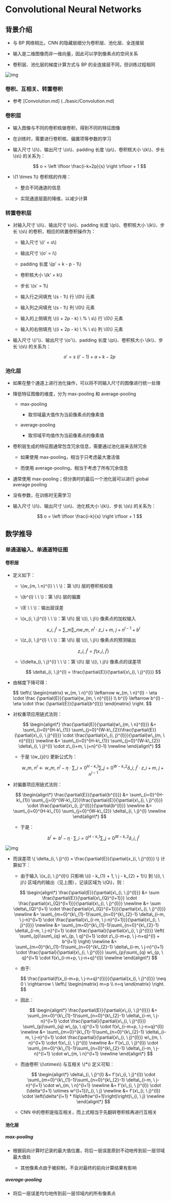 <script type="text/javascript" src="http://cdn.mathjax.org/mathjax/latest/MathJax.js?config=default"></script>

# Convolutional Neural Networks

## 背景介绍

- 与 BP 网络相比，CNN 的隐藏层细分为卷积层、池化层、全连接层

- 输入是二维图像而非一维向量，因此可以学到像素点的空间关系

- 卷积层、池化层的梯度计算方式与 BP 的全连接层不同，但训练过程相同

![img](images/lenet.png)

### 卷积、互相关、转置卷积

- 参考 [Convolution.md] (../basic/Convolution.md)

### 卷积层

- 输入图像与不同的卷积核做卷积，得到不同的特征图像

- 在训练时，需要进行卷积核、偏置项等参数的学习

- 输入尺寸 \\(i\\)、输出尺寸 \\(o\\)、padding 长度 \\(p\\)、卷积核大小 \\(k\\)、步长 \\(s\\) 的关系为：

	$$ o = \left \lfloor \frac{i-k+2p}{s} \right \rfloor + 1 $$

- \\(1 \times 1\\) 卷积核的作用：

	- 整合不同通道的信息

	- 实现通道层面的降维，以减少计算

### 转置卷积层

- 对输入尺寸 \\(i\\)、输出尺寸 \\(o\\)、padding 长度 \\(p\\)、卷积核大小 \\(k\\)、步长 \\(s\\) 的卷积，相应的转置卷积操作为：

	- 输入尺寸 \\(i' = o\\)

	- 输出尺寸 \\(o' = i\\)

	- padding 长度 \\(p' = k - p - 1\\)

	- 卷积核大小 \\(k' = k\\)

	- 步长 \\(s' = 1\\)

	- 输入行之间填充 \\(s - 1\\) 行 \\(0\\) 元素

	- 输入列之间填充 \\(s - 1\\) 列 \\(0\\) 元素

	- 输入的上侧填充 \\((i + 2p - k) \ \% \ s\\) 行 \\(0\\) 元素

	- 输入的右侧填充 \\((i + 2p - k) \ \% \ s\\) 列 \\(0\\) 元素

- 输入尺寸 \\(i'\\)、输出尺寸 \\(o'\\)、padding 长度 \\(p\\)、卷积核大小 \\(k\\)、步长 \\(s\\) 的关系为：

	$$ o' = s \ (i'-1) + a + k - 2p $$

### 池化层

- 如果在整个通道上进行池化操作，可以将不同输入尺寸的图像进行统一处理

- 降低特征图像的维度，分为 max-pooling 和 average-pooling

	- max-pooling

		- 取邻域最大值作为当前像素点的像素值
	
	- average-pooling

		- 取邻域平均值作为当前像素点的像素值

- 卷积层生成的特征图通常包含冗余信息，需要通过池化层来去除冗余

	- 如果使用 max-pooling，相当于只考虑最大激活值

	- 而使用 average-pooling，相当于考虑了所有冗余信息

- 通常使用 max-pooling；但分类时的最后一个池化层可以进行 global average pooling

- 没有参数，在训练时无需学习

- 输入尺寸 \\(i\\)、输出尺寸 \\(o\\)、池化核大小 \\(k\\)、步长 \\(s\\) 的关系为：

	$$ o = \left \lfloor \frac{i-k}{s} \right \rfloor + 1 $$

## 数学推导

### 单通道输入、单通道特征图

#### 卷积层

- 定义如下：

	- \\(w\_{m, \ n}^{l} \ \ \\)：第 \\(l\\) 层的卷积核权值

	- \\(b^{l} \ \ \\)：第 \\(l\\) 层的偏置

	- \\(E \ \ \\)：输出层误差

	- \\(x\_{i, \ j}^{l} \ \ \\)：第 \\(l\\) 层 \\((i, \ j)\\) 像素点的加权输入
	
		$$ x\_{i, \ j}^{l} = \sum\_{m}\sum\_{n} w\_{m, \ n}^{l} \cdot z\_{i+m, \ j+n}^{l-1} + b^{l} $$

	- \\(z\_{i, \ j}^{l} \ \ \\)：第 \\(l\\) 层 \\((i, \ j)\\) 像素点的预测输出
	
		$$ z\_{i,\ j}^{l} = f(x\_{i, \ j}^{l}) $$
	
	- \\(\delta\_{i, \ j}^{l} \ \ \\)：第 \\(l\\) 层 \\((i, \ j)\\) 像素点的误差项
	
		$$ \delta\_{i, \ j}^{l} = \frac{\partial{E}}{\partial{x\_{i, \ j}^{l}}} $$

- 由梯度下降可得：

	$$
	\\left\\{ \begin{matrix}
	w\_{m, \ n}^{l} \leftarrow w\_{m, \ n}^{l} - \eta \cdot \frac {\partial{E}}{\partial{w\_{m, \ n}^{l}}} \\\\
	b^{l} \leftarrow b^{l} - \eta \cdot \frac {\partial{E}}{\partial{b^{l}}}
	\end{matrix} \\right\.
	$$

- 对权重项应用链式法则：

	$$
	\begin{align\*}
	\frac{\partial{E}}{\partial{w\_{m, \ n}^{l}}} &= \sum\_{i=0}^{H-k\_{1}} \sum\_{j=0}^{W-k\_{2}}\frac{\partial{E}}{\partial{x\_{i, \ j}^{l}}} \cdot \frac{\partial{x\_{i, j}^{l}}}{\partial{w\_{m, \ n}^{l}}} \newline
	&= \sum\_{i=0}^{H-k\_{1}} \sum\_{j=0}^{W-k\_{2}} \delta\_{i, \ j}^{l} \cdot z\_{i+m, \ j+n}^{l-1} \newline
	\end{align\*}
	$$

	- 于是 \\(w\_{ji}\\) 更新公式为：

		$$ w\_{m, \ n}^{l} \leftarrow w\_{m, \ n}^{l} - \eta \cdot \sum\_{i=0}^{H-k\_{1}} \sum\_{j=0}^{W-k\_{2}} \delta\_{i, \ j}^{l} \cdot z\_{i+m, \ j+n}^{l-1} $$

- 对偏置项应用链式法则：

	$$
	\begin{align\*}
	\frac{\partial{E}}{\partial{b^{l}}} &= \sum\_{i=0}^{H-k\_{1}} \sum\_{j=0}^{W-k\_{2}}\frac{\partial{E}}{\partial{x\_{i, \ j}^{l}}} \cdot \frac{\partial{x\_{i, j}^{l}}}{\partial{b^{l}}} \newline
	&= \sum\_{i=0}^{H-k\_{1}} \sum\_{j=0}^{W-k\_{2}} \delta\_{i, \ j}^{l} \newline
	\end{align\*}
	$$
	
	- 于是：

		$$ b^{l} \leftarrow b^{l} - \eta \cdot \sum\_{i=0}^{H-k\_{1}} \sum\_{j=0}^{W-k\_{2}} \delta\_{i, \ j}^{l} $$

![img](images/cnn_range.png)
	
- 而误差项 \\( \delta\_{i, \ j}^{l} = \frac{\partial{E}}{\partial{x\_{i, \ j}^{l}}} \\) 计算如下：

	- 由于输入 \\(x\_{i, \ j}^{l}\\) 只影响 \\((i - k\_{1} + 1, \ j - k\_{2} + 1)\\) 到 \\((i, \ j)\\) 区域内的输出（见上图），记该区域为 \\(Q\\)，则：

	$$
	\begin{align\*}
	\frac{\partial{E}}{\partial{x\_{i, \ j}^{l}}} &= \sum \frac{\partial{E}}{\partial{x\_{Q}^{l+1}}} \cdot \frac{\partial{x\_{Q}^{l+1}}}{\partial{x\_{i, \ j}^{l}}} \newline
	&= \sum \delta\_{Q}^{l+1} \cdot \frac{\partial{x\_{Q}^{l+1}}}{\partial{x\_{i, \ j}^{l}}} \newline
	&= \sum\_{m=0}^{k\_{1}-1}\sum\_{n=0}^{k\_{2}-1}  \delta\_{i-m, \ j-n}^{l+1} \cdot \frac{\partial{x\_{i-m, \ j-n}^{l+1}}}{\partial{x\_{i, \ j}^{l}}} \newline
	&= \sum\_{m=0}^{k\_{1}-1}\sum\_{n=0}^{k\_{2}-1}  \delta\_{i-m, \ j-n}^{l+1} \cdot \frac{\partial}{\partial{x\_{i, \ j}^{l}}} \left( \sum\_{p}\sum\_{q} w\_{p, \ q}^{l+1} \cdot z\_{i-m+p, \ j-n+q}^{l} + b^{l+1} \right) \newline
	&= \sum\_{m=0}^{k\_{1}-1}\sum\_{n=0}^{k\_{2}-1}  \delta\_{i-m, \ j-n}^{l+1} \cdot \frac{\partial}{\partial{x\_{i, \ j}^{l}}} \sum\_{p}\sum\_{q} w\_{p, \ q}^{l+1} \cdot f(x\_{i-m+p, \ j-n+q}^{l}) \newline
	\end{align\*}
	$$
	
	- 由于:

		$$ \frac{\partial{f(x\_{i-m+p, \ j-n+q}^{l})}}{\partial{x\_{i, \ j}^{l}}} \neq 0 \ \rightarrow  \ \\left\\{ \begin{matrix} m=p \\\\ n=q \end{matrix} \\right\. $$
		
	- 因此：
	
		$$
		\begin{align\*}
		\frac{\partial{E}}{\partial{x\_{i, \ j}^{l}}} &= \sum\_{m=0}^{k\_{1}-1}\sum\_{n=0}^{k\_{2}-1}  \delta\_{i-m, \ j-n}^{l+1} \cdot \frac{\partial}{\partial{x\_{i, \ j}^{l}}} \sum\_{p}\sum\_{q} w\_{p, \ q}^{l+1} \cdot f(x\_{i-m+p, \ j-n+q}^{l}) \newline
		&= \sum\_{m=0}^{k\_{1}-1}\sum\_{n=0}^{k\_{2}-1}  \delta\_{i-m, \ j-n}^{l+1} \cdot \frac{\partial}{\partial{x\_{i, \ j}^{l}}} w\_{m, \ n}^{l+1} \cdot f(x\_{i, \ j}^{l}) \newline
		&= f'(x\_{i, \ j}^{l}) \cdot \sum\_{m=0}^{k\_{1}-1}\sum\_{n=0}^{k\_{2}-1}  \delta\_{i-m, \ j-n}^{l+1} \cdot w\_{m, \ n}^{l+1} \newline
		\end{align\*}
		$$
	
	- 而由卷积 \\(\otimes\\) 与互相关 \\(*\\) 定义可知：

		$$
		\begin{align\*}
		\delta\_{i, \ j}^{l} &= f'(x\_{i, \ j}^{l}) \cdot \sum\_{m=0}^{k\_{1}-1}\sum\_{n=0}^{k\_{2}-1}  \delta\_{i-m, \ j-n}^{l+1} \cdot w\_{m, \ n}^{l+1} \newline
		&= f'(x\_{i, \ j}^{l}) \cdot (\delta^{l+1} \otimes w^{l+1})\_{i, \ j} \newline
		&= f'(x\_{i, \ j}^{l}) \cdot \left(\delta^{l+1} * filp\left(w^{l+1}\right)\right)\_{i, \ j} \newline
		\end{align\*}
		$$

	- CNN 中的卷积是指互相关，而上式相当于先翻转卷积核再进行互相关

#### 池化层

##### max-pooling

- 根据前向计算时记录的最大值位置，将后一层误差原封不动地传到前一层邻域最大值处

	- 其他像素点由于被抑制，不会对最终的前向计算结果有影响

##### average-pooling

- 将后一层误差均匀地传到前一层邻域内的所有像素点
